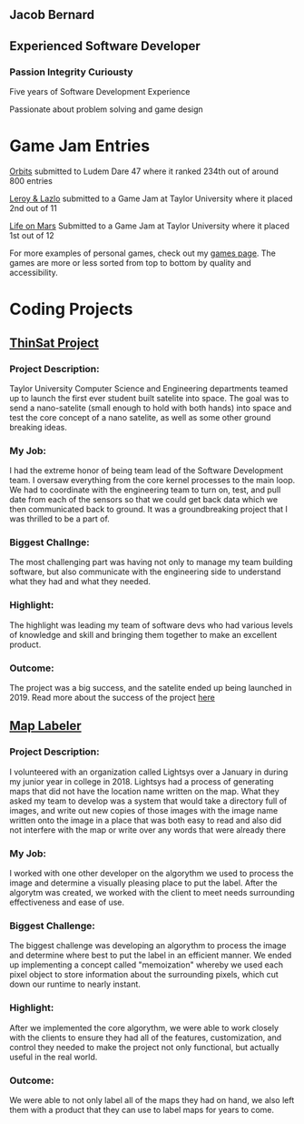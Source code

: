 ## Jacob Bernard
## Experienced Software Developer
### Passion Integrity Curiousty

Five years of Software Development Experience

Passionate about problem solving and game design

# Game Jam Entries

[Orbits](https://jbernard3396.itch.io/orbitz) submitted to Ludem Dare 47 where it ranked 234th out of around 800 entries

[Leroy & Lazlo](https://jbernard3396.itch.io/leroy-lazlo) submitted to a Game Jam at Taylor University where it placed 2nd out of 11

[Life on Mars](https://jbernard3396.itch.io/life-on-mars2) Submitted to a Game Jam at Taylor University where it placed 1st out of 12

For more examples of personal games, check out my [games page](https://jbernard3396.itch.io/).  The games are more or less sorted from top to bottom by quality and accessibility.

# Coding Projects

## [ThinSat Project](https://github.com/jbernard3396/ET-Sat)
### Project Description:
Taylor University Computer Science and Engineering departments teamed up to launch the first ever student built satelite into space. The goal was to send a nano-satelite (small enough to hold with both hands) into space and test the core concept of a nano satelite, as well as some other ground breaking ideas. 
### My Job: 
I had the extreme honor of being team lead of the Software Development team. I oversaw everything from the core kernel processes to the main loop. We had to coordinate with the engineering team to turn on, test, and pull date from each of the sensors so that we could get back data which we then communicated back to ground. It was a groundbreaking project that I was thrilled to be a part of.  
### Biggest Challnge: 
The most challenging part was having not only to manage my team building software, but also communicate with the engineering side to understand what they had and what they needed.
### Highlight: 
The highlight was leading my team of software devs who had various levels of knowledge and skill and bringing them together to make an excellent product.
### Outcome: 
The project was a big success, and the satelite ended up being launched in 2019. Read more about the success of the project [here](https://cse.taylor.edu/articles/thinsat-a/)


## [Map Labeler](https://github.com/LightSys/Map-Labeler)
### Project Description: 
I volunteered with an organization called Lightsys over a January in during my junior year in college in 2018. Lightsys had a process of generating maps that did not have the location name written on the map. What they asked my team to develop was a system that would take a directory full of images, and write out new copies of those images with the image name written onto the image in a place that was both easy to read and also did not interfere with the map or write over any words that were already there
### My Job:
I worked with one other developer on the algorythm we used to process the image and determine a visually pleasing place to put the label.  After the algorytm was created, we worked with the client to meet needs surrounding effectiveness and ease of use.
### Biggest Challenge:
The biggest challenge was developing an algorythm to process the image and determine where best to put the label in an efficient manner.  We ended up implementing a concept called "memoization" whereby we used each pixel object to store information about the surrounding pixels, which cut down our runtime to nearly instant.
### Highlight: 
After we implemented the core algorythm, we were able to work closely with the clients to ensure they had all of the features, customization, and control they needed to make the project not only functional, but actually useful in the real world.  
### Outcome:
We were able to not only label all of the maps they had on hand, we also left them with a product that they can use to label maps for years to come.
